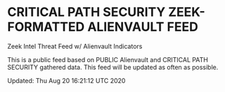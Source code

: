 # CRITICAL PATH SECURITY ZEEK-FORMATTED ALIENVAULT FEED
Zeek Intel Threat Feed w/ Alienvault Indicators

This is a public feed based on PUBLIC Alienvault and CRITICAL PATH SECURITY gathered data.
This feed will be updated as often as possible.

Updated: 
Thu Aug 20 16:21:12 UTC 2020

